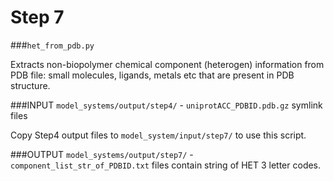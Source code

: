 # Step 7
###`het_from_pdb.py`

Extracts non-biopolymer chemical component (heterogen) information from PDB file:
small molecules, ligands, metals etc that are present in PDB structure.

###INPUT
`model_systems/output/step4/` - `uniprotACC_PDBID.pdb.gz` symlink files

Copy Step4 output files to `model_system/input/step7/` to use this script.

###OUTPUT
`model_systems/output/step7/` - `component_list_str_of_PDBID.txt` files contain string of HET 3 letter codes.
